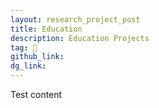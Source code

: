 ```yaml
---
layout: research_project_post
title: Education
description: Education Projects
tag: 🔧
github_link:
dg_link:
---
```


Test content

